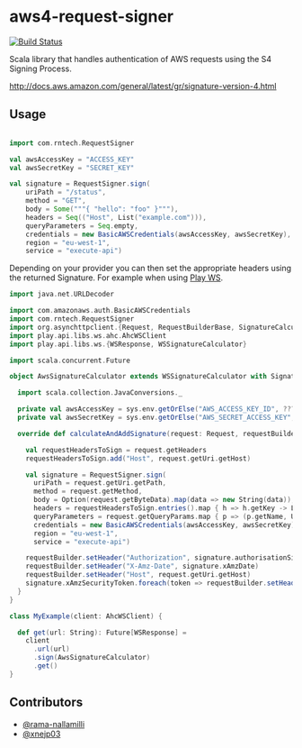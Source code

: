 # aws4-request-signer

[![Build Status](https://travis-ci.org/rama-nallamilli/aws4-request-signer.svg?branch=master)](https://travis-ci.org/rama-nallamilli/aws4-request-signer)

Scala library that handles authentication of AWS requests using the S4 Signing Process.

http://docs.aws.amazon.com/general/latest/gr/signature-version-4.html

## Usage

```scala

import com.rntech.RequestSigner

val awsAccessKey = "ACCESS_KEY"
val awsSecretKey = "SECRET_KEY"

val signature = RequestSigner.sign(
    uriPath = "/status",
    method = "GET",
    body = Some("""{ "hello": "foo" }"""),
    headers = Seq(("Host", List("example.com"))),
    queryParameters = Seq.empty,
    credentials = new BasicAWSCredentials(awsAccessKey, awsSecretKey),
    region = "eu-west-1",
    service = "execute-api")
```

Depending on your provider you can then set the appropriate headers using the returned Signature.
For example when using [Play WS](https://www.playframework.com/documentation/2.5.x/ScalaWS).

```scala
import java.net.URLDecoder

import com.amazonaws.auth.BasicAWSCredentials
import com.rntech.RequestSigner
import org.asynchttpclient.{Request, RequestBuilderBase, SignatureCalculator}
import play.api.libs.ws.ahc.AhcWSClient
import play.api.libs.ws.{WSResponse, WSSignatureCalculator}

import scala.concurrent.Future

object AwsSignatureCalculator extends WSSignatureCalculator with SignatureCalculator {

  import scala.collection.JavaConversions._

  private val awsAccessKey = sys.env.getOrElse("AWS_ACCESS_KEY_ID", ???)
  private val awsSecretKey = sys.env.getOrElse("AWS_SECRET_ACCESS_KEY", ???)

  override def calculateAndAddSignature(request: Request, requestBuilder: RequestBuilderBase[_]): Unit = {

    val requestHeadersToSign = request.getHeaders
    requestHeadersToSign.add("Host", request.getUri.getHost)

    val signature = RequestSigner.sign(
      uriPath = request.getUri.getPath,
      method = request.getMethod,
      body = Option(request.getByteData).map(data => new String(data)),
      headers = requestHeadersToSign.entries().map { h => h.getKey -> List(h.getValue) },
      queryParameters = request.getQueryParams.map { p => (p.getName, URLDecoder.decode(p.getValue, "UTF-8")) },
      credentials = new BasicAWSCredentials(awsAccessKey, awsSecretKey),
      region = "eu-west-1",
      service = "execute-api")

    requestBuilder.setHeader("Authorization", signature.authorisationSignature)
    requestBuilder.setHeader("X-Amz-Date", signature.xAmzDate)
    requestBuilder.setHeader("Host", request.getUri.getHost)
    signature.xAmzSecurityToken.foreach(token => requestBuilder.setHeader("X-Amz-Security-Token", token))
  }
}

class MyExample(client: AhcWSClient) {

  def get(url: String): Future[WSResponse] =
    client
      .url(url)
      .sign(AwsSignatureCalculator)
      .get()
}
```

## Contributors

* [@rama-nallamilli](https://github.com/rama-nallamilli)
* [@xnejp03](https://github.com/xnejp03)